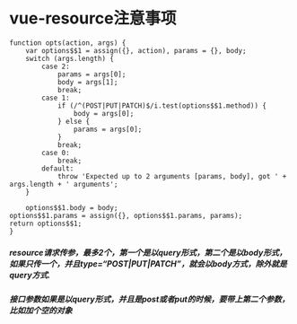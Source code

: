 ﻿# vue-resource注意事项

    function opts(action, args) {
        var options$$1 = assign({}, action), params = {}, body;
        switch (args.length) {
            case 2:
                params = args[0];
                body = args[1];
                break;
            case 1:
                if (/^(POST|PUT|PATCH)$/i.test(options$$1.method)) {
                    body = args[0];
                } else {
                    params = args[0];
                }
                break;
            case 0:
                break;
            default:
                throw 'Expected up to 2 arguments [params, body], got ' + args.length + ' arguments';
        }
    
        options$$1.body = body;
    options$$1.params = assign({}, options$$1.params, params);
    return options$$1;
    }

##### resource请求传参，最多2个，第一个是以query形式，第二个是以body形式，如果只传一个，并且type=“POST|PUT|PATCH”，就会以body方式，除外就是query方式.
##### 接口参数如果是以query形式，并且是post或者put的时候，要带上第二个参数，比如加个空的对象


